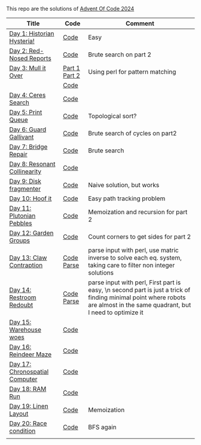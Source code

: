 This repo are the solutions of [Advent Of Code 2024](https://adventofcode/2024)

| Title                                                                  | Code                                  | Comment                                                                                                                                                                    |
|------------------------------------------------------------------------|---------------------------------------|----------------------------------------------------------------------------------------------------------------------------------------------------------------------------|
| [Day 1: Historian Hysteria!](https://adventofcode.com/2024/day/1)      | [Code](day1.q)                        | Easy                                                                                                                                                                       |
| [Day 2: Red-Nosed Reports](https://adventofcode.com/2024/day/2)        | [Code](day2.q)                        | Brute search on part 2                                                                                                                                                     |
| [Day 3: Mull it Over](https://adventofcode.com/2024/day/3)             | [Part 1](day3.pl) [Part 2](day3_2.pl) | Using perl for pattern matching                                                                                                                                            |
|                                                                        | [Code](day3.q)                        |                                                                                                                                                                            |
| [Day 4: Ceres Search](https://adventofcode.com/2024/day/4)             | [Code](day4.q)                        |                                                                                                                                                                            |
| [Day 5: Print Queue](https://adventofcode.com/2024/day/5)              | [Code](day5.q)                        | Topological sort?                                                                                                                                                          |
| [Day 6: Guard Gallivant](https://adventofcode.com/2024/day/6)          | [Code](day6.q)                        | Brute search of cycles on part2                                                                                                                                            |
| [Day 7: Bridge Repair](https://adventofcode.com/2024/day/7)            | [Code](day7.q)                        | Brute search                                                                                                                                                               |
| [Day 8: Resonant Collinearity](https://adventofcode.com/2024/day/8)    | [Code](day8.q)                        |                                                                                                                                                                            |
| [Day 9: Disk fragmenter](https://adventofcode.com/2024/day/9)          | [Code](day9.q)                        | Naive solution, but works                                                                                                                                                  |
| [Day 10: Hoof it](https://adventofcode.com/2024/day/10)                | [Code](day10.q)                       | Easy path tracking problem                                                                                                                                                 |
| [Day 11: Plutonian Pebbles](https://adventofcode.com/2024/day/11)      | [Code](day11.q)                       | Memoization and recursion for part 2                                                                                                                                       |
| [Day 12: Garden Groups](https://adventofcode.com/2024/day/12)          | [Code](day12.q)                       | Count corners to get sides for part 2                                                                                                                                      |
| [Day 13: Claw Contraption](https://adventofcode.com/2024/day/13)       | [Code](day13.q) [Parse](day13.pl)     | parse input with perl, use matric inverse to solve each eq. system, taking care to filter non integer solutions                                                            |
| [Day 14: Restroom Redoubt](https://adventofcode.com/2024/day/14)       | [Code](day14.q) [Parse](day14.pl)     | parse input with perl, First part is easy, \n second part is just a trick of finding minimal point where robots are almost in the same quadrant, but I need to optimize it |
| [Day 15: Warehouse woes](https://adventofcode.com/2024/day/15)         | [Code](day15.q)                       |                                                                                                                                                                            |
| [Day 16: Reindeer Maze](https://adventofcode.com/2024/day/16)          | [Code](day16.q)                       |                                                                                                                                                                            |
| [Day 17: Chronospatial Computer](https://adventofcode.com/2024/day/17) | [Code](day17.q)                       |                                                                                                                                                                            |
| [Day 18: RAM Run](https://adventofcode.com/2024/day/18)                | [Code](day18.q)                       |                                                                                                                                                                            |
| [Day 19: Linen Layout](https://adventofcode.com/2024/day/19)           | [Code](day19.q)                       | Memoization                                                                                                                                                                |
| [Day 20: Race condition](https://adventofcode.com/2024/day/20)         | [Code](day20.q)                       | BFS again                                                                                                                                                                  |
|                                                                        |                                       |                                                                                                                                                                            |


















